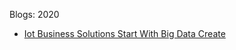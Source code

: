 Blogs: 2020

* [Iot Business Solutions Start With Big Data  Create](resources/faqs/external-content/blogs/2020/iot-business-solutions-start-with-big-data--create.md)
